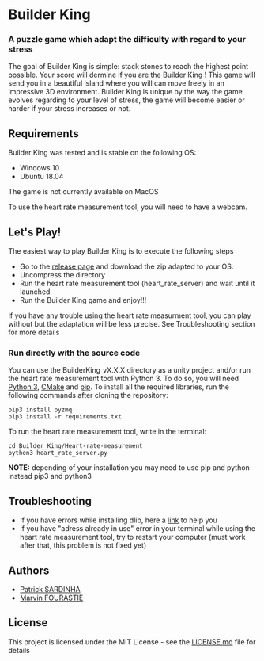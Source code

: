 # Builder King

### A puzzle game which adapt the difficulty with regard to your stress
The goal of Builder King is simple: stack stones to reach the highest point possible. Your score will dermine if you are the Builder King ! This game will send you in a beautiful island where you will can move freely in an impressive 3D environment.
Builder King is unique by the way the game evolves regarding to your level of stress, the game will become easier or harder if your stress increases or not.

## Requirements
Builder King was tested and is stable on the following OS:
* Windows 10
* Ubuntu 18.04

The game is not currently available on MacOS

To use the heart rate measurement tool, you will need to have a webcam.

## Let's Play!
The easiest way to play Builder King is to execute the following steps
* Go to the [release page](https://github.com/fourastiemarvin/Builder_King/releases) and download the zip adapted to your OS.
* Uncompress the directory 
* Run the heart rate measurement tool (heart_rate_server) and wait until it launched 
* Run the Builder King game and enjoy!!!

If you have any trouble using the heart rate measurment tool, you can play without but the adaptation will be less precise. See Troubleshooting section for more details

### Run directly with the source code
You can use the BuilderKing_vX.X.X directory as a unity project and/or run the heart rate measurement tool with Python 3. To do so, you will need [Python 3](https://www.python.org/downloads/), [CMake](https://cmake.org/download/) and [pip](https://pip.pypa.io/en/stable/installing/). To install all the required libraries, run the following commands after cloning the repository:

```
pip3 install pyzmq
pip3 install -r requirements.txt
```
To run the heart rate measurement tool, write in the terminal:
```
cd Builder_King/Heart-rate-measurement
python3 heart_rate_server.py
```
**NOTE:** depending of your installation you may need to use pip and python instead pip3 and python3
## Troubleshooting
* If you have errors while installing dlib, here a [link](https://stackoverflow.com/a/49538054) to help you
* If you have "adress already in use" error in your terminal while using the heart rate measurement tool, try to restart your computer (must work after that, this problem is not fixed yet)

## Authors
* [Patrick SARDINHA](https://github.com/sardinhapatrick)
* [Marvin FOURASTIE](https://github.com/fourastiemarvin)

## License
This project is licensed under the MIT License - see the [LICENSE.md](https://github.com/fourastiemarvin/Builder_King/blob/master/LICENSE.md) file for details



